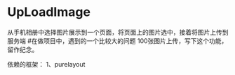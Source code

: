 # UpLoadImage
从手机相册中选择图片展示到一个页面，将页面上的图片选中，接着将图片上传到服务端
#在做项目中，遇到的一个比较大的问题 100张图片上传，写下这个功能，留作纪念。

依赖的框架：
1、purelayout
